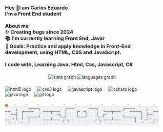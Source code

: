 <h3 align="left">Hey 👋I am Carlos Eduardo<br>I'm a Front End student<br><br>About me<br>✨ Creating bugs since 2024<br>📚 I'm currently learning Front End, Javar<br>🎯 Goals: Practice and apply knowledge in Front-End development, using HTML, CSS and JavaScript.<br><br>I code with, Learning Java, Html, Css, Javascript, C#</h3>

###

<div align="center">
  <img src="https://github-readme-stats.vercel.app/api?username=Carloscb124&hide_title=false&hide_rank=false&show_icons=true&include_all_commits=true&count_private=true&disable_animations=false&theme=dracula&locale=en&hide_border=false" height="150" alt="stats graph"  />
  <img src="https://github-readme-stats.vercel.app/api/top-langs?username=Carloscb124&locale=en&hide_title=false&layout=compact&card_width=320&langs_count=4&theme=dracula&hide_border=false" height="148" alt="languages graph"  />
</div>

###

<div align="left">
  <img src="https://cdn.jsdelivr.net/gh/devicons/devicon/icons/html5/html5-original.svg" height="30" alt="html5 logo"  />
  <img width="12" />
  <img src="https://cdn.jsdelivr.net/gh/devicons/devicon/icons/css3/css3-original.svg" height="30" alt="css3 logo"  />
  <img width="12" />
  <img src="https://cdn.jsdelivr.net/gh/devicons/devicon/icons/javascript/javascript-original.svg" height="30" alt="javascript logo"  />
  <img width="12" />
  <img src="https://cdn.jsdelivr.net/gh/devicons/devicon/icons/csharp/csharp-original.svg" height="30" alt="csharp logo"  />
  <img width="12" />
  <img src="https://cdn.jsdelivr.net/gh/devicons/devicon/icons/java/java-original.svg" height="30" alt="java logo"  />
  <img width="12" />
  <img src="https://cdn.jsdelivr.net/gh/devicons/devicon/icons/git/git-original.svg" height="30" alt="git logo"  />
  <img width="12" />
</div>

###

<picture>
  <source media="(prefers-color-scheme: dark)" srcset="https://raw.githubusercontent.com/Carloscb124/Carloscb124/output/pacman-contribution-graph-dark.svg">
  <source media="(prefers-color-scheme: light)" srcset="https://raw.githubusercontent.com/Carloscb124/Carloscb124/output/pacman-contribution-graph.svg">
  <img alt="pacman contribution graph" src="https://raw.githubusercontent.com/Carloscb124/Carloscb124/output/pacman-contribution-graph.svg">
</picture>

###

</div>

###
